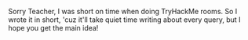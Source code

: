 Sorry Teacher, I was short on time when doing TryHackMe rooms. 
So I wrote it in short, 'cuz it'll take quiet time writing about every query, but I hope you get the main idea!
